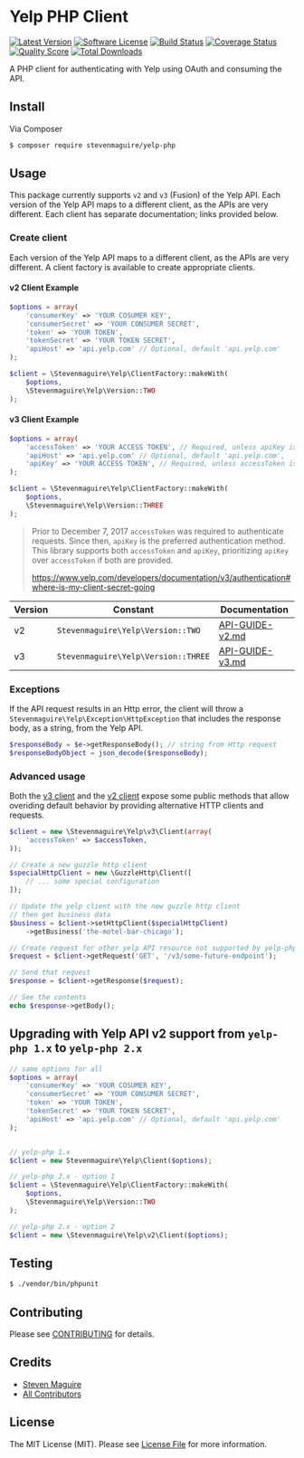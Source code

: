 # Yelp PHP Client

[![Latest Version](https://img.shields.io/github/release/stevenmaguire/yelp-php.svg?style=flat-square)](https://github.com/stevenmaguire/yelp-php/releases)
[![Software License](https://img.shields.io/badge/license-MIT-brightgreen.svg?style=flat-square)](LICENSE.md)
[![Build Status](https://img.shields.io/travis/stevenmaguire/yelp-php/master.svg?style=flat-square&1)](https://travis-ci.org/stevenmaguire/yelp-php)
[![Coverage Status](https://img.shields.io/scrutinizer/coverage/g/stevenmaguire/yelp-php.svg?style=flat-square)](https://scrutinizer-ci.com/g/stevenmaguire/yelp-php/code-structure)
[![Quality Score](https://img.shields.io/scrutinizer/g/stevenmaguire/yelp-php.svg?style=flat-square)](https://scrutinizer-ci.com/g/stevenmaguire/yelp-php)
[![Total Downloads](https://img.shields.io/packagist/dt/stevenmaguire/yelp-php.svg?style=flat-square)](https://packagist.org/packages/stevenmaguire/yelp-php)

A PHP client for authenticating with Yelp using OAuth and consuming the API.

## Install

Via Composer

``` bash
$ composer require stevenmaguire/yelp-php
```

## Usage

This package currently supports `v2` and `v3` (Fusion) of the Yelp API. Each version of the Yelp API maps to a different client, as the APIs are very different. Each client has separate documentation; links provided below.

### Create client

Each version of the Yelp API maps to a different client, as the APIs are very different. A client factory is available to create appropriate clients.

#### v2 Client Example

```php
$options = array(
    'consumerKey' => 'YOUR COSUMER KEY',
    'consumerSecret' => 'YOUR CONSUMER SECRET',
    'token' => 'YOUR TOKEN',
    'tokenSecret' => 'YOUR TOKEN SECRET',
    'apiHost' => 'api.yelp.com' // Optional, default 'api.yelp.com'
);

$client = \Stevenmaguire\Yelp\ClientFactory::makeWith(
    $options,
    \Stevenmaguire\Yelp\Version::TWO
);
```

#### v3 Client Example

```php
$options = array(
    'accessToken' => 'YOUR ACCESS TOKEN', // Required, unless apiKey is provided
    'apiHost' => 'api.yelp.com' // Optional, default 'api.yelp.com',
    'apiKey' => 'YOUR ACCESS TOKEN', // Required, unless accessToken is provided
);

$client = \Stevenmaguire\Yelp\ClientFactory::makeWith(
    $options,
    \Stevenmaguire\Yelp\Version::THREE
);
```

> Prior to December 7, 2017 `accessToken` was required to authenticate requests. Since then, `apiKey` is the preferred authentication method. This library supports both `accessToken` and `apiKey`, prioritizing `apiKey` over `accessToken` if both are provided.
>
> https://www.yelp.com/developers/documentation/v3/authentication#where-is-my-client-secret-going

Version | Constant | Documentation
--------|----------|--------------
v2 | `Stevenmaguire\Yelp\Version::TWO` | [API-GUIDE-v2.md](API-GUIDE-v2.md)
v3 | `Stevenmaguire\Yelp\Version::THREE` | [API-GUIDE-v3.md](API-GUIDE-v3.md)

### Exceptions

If the API request results in an Http error, the client will throw a `Stevenmaguire\Yelp\Exception\HttpException` that includes the response body, as a string, from the Yelp API.

```php
$responseBody = $e->getResponseBody(); // string from Http request
$responseBodyObject = json_decode($responseBody);
```

### Advanced usage

Both the [v3 client](API-GUIDE-v3.md) and the [v2 client](API-GUIDE-v2.md) expose some public methods that allow overiding default behavior by providing alternative HTTP clients and requests.

```php
$client = new \Stevenmaguire\Yelp\v3\Client(array(
    'accessToken' => $accessToken,
));

// Create a new guzzle http client
$specialHttpClient = new \GuzzleHttp\Client([
    // ... some special configuration
]);

// Update the yelp client with the new guzzle http client
// then get business data
$business = $client->setHttpClient($specialHttpClient)
    ->getBusiness('the-motel-bar-chicago');

// Create request for other yelp API resource not supported by yelp-php
$request = $client->getRequest('GET', '/v3/some-future-endpoint');

// Send that request
$response = $client->getResponse($request);

// See the contents
echo $response->getBody();
```

## Upgrading with Yelp API v2 support from `yelp-php 1.x` to  `yelp-php 2.x`

```php
// same options for all
$options = array(
    'consumerKey' => 'YOUR COSUMER KEY',
    'consumerSecret' => 'YOUR CONSUMER SECRET',
    'token' => 'YOUR TOKEN',
    'tokenSecret' => 'YOUR TOKEN SECRET',
    'apiHost' => 'api.yelp.com' // Optional, default 'api.yelp.com'
);


// yelp-php 1.x
$client = new Stevenmaguire\Yelp\Client($options);

// yelp-php 2.x - option 1
$client = \Stevenmaguire\Yelp\ClientFactory::makeWith(
    $options,
    \Stevenmaguire\Yelp\Version::TWO
);

// yelp-php 2.x - option 2
$client = new \Stevenmaguire\Yelp\v2\Client($options);
```

## Testing

``` bash
$ ./vendor/bin/phpunit
```

## Contributing

Please see [CONTRIBUTING](CONTRIBUTING.md) for details.

## Credits

- [Steven Maguire](https://github.com/stevenmaguire)
- [All Contributors](https://github.com/stevenmaguire/yelp-php/contributors)

## License

The MIT License (MIT). Please see [License File](LICENSE.md) for more information.
